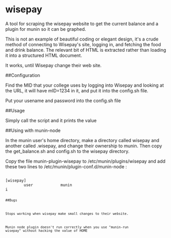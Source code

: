 # wisepay

A tool for scraping the wisepay website to get the current balance and
a plugin for munin so it can be graphed.

This is not an example of beautiful coding or elegant design, it's a crude
method of connecting to Wisepay's site, logging in, and fetching the
food and drink balance. The relevant bit of HTML is extracted rather
than loading it into a structured HTML document.

It works, until Wisepay change their web site.


##Configuration

Find the MID that your college uses by logging into Wisepay and looking
at the URL, it will have mID=1234 in it, and put it into the config.sh
file.

Put your usename and password into the config.sh file

##Usage

Simply call the script and it prints the value


##Using with munin-node

In the munin user's home directory, make a directory called wisepay and
another called .wisepay, and change their ownership to munin. Then copy
the get_balance.sh and config.sh to the wisepay directory.

Copy the file munin-plugin-wisepay to /etc/munin/plugins/wisepay and
add these two lines to /etc/munin/plugin-conf.d/munin-node :

<code>
[wisepay]
        user            munin
i<code>


##Bugs

Stops working when wisepay make small changes to their website.

Munin node plugin doesn't run correctly when you use "munin-run wisepay" without hacking the value of HOME
